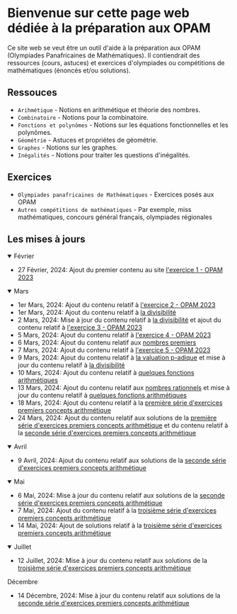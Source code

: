 # Bienvenue sur cette page web dédiée à la préparation aux OPAM

Ce site web se veut être un outil d'aide à la préparation aux OPAM (Olympiades Panafricaines de Mathématiques).
Il contiendrait des ressources (cours, astuces) et exercices d'olympiades ou compétitions de mathématiques (énoncés et/ou solutions).

## Ressouces

* `Arihmétique` - Notions en arithmétique et théorie des nombres.
* `Combinatoire` - Notions pour la combinatoire.
* `Fonctions et polynômes` - Notions sur les équations fonctionnelles et les polynômes.
* `Géométrie` - Astuces et propriétes de géométrie.
* `Graphes` - Notions sur les graphes.
* `Inégalités` - Notions pour traiter les questions d'inégalités.

## Exercices

* `Olympiades panafricaines de Mathématiques` - Exercices posés aux OPAM
* `Autres compétitions de mathématiques` - Par exemple, miss mathématiques, concours général français, olympiades régionales

## Les mises à jours

<details open>
<summary>Février</summary>
    <ul>
        <li>27 Février, 2024: Ajout du premier contenu au site <a href="https://patrice-n.github.io/opam/opam/opam-2023/exercise-1">l'exercice 1 - OPAM 2023</a></li>
    </ul>
</details>
<details open>
<summary>Mars</summary>
    <ul>
        <li>1er Mars, 2024: Ajout du contenu relatif à <a href="https://patrice-n.github.io/opam/opam/opam-2023/exercise-2">l'exercice 2 - OPAM 2023</a></li>
        <li>1er Mars, 2024: Ajout du contenu relatif à <a href="https://patrice-n.github.io/opam/course/nt/first-concepts/divisibility">la divisibilité</a></li>
        <li>2 Mars, 2024: Mise à jour du contenu relatif à <a href="https://patrice-n.github.io/opam/course/nt/first-concepts/divisibility">la divisibilité</a> et ajout du contenu relatif à <a href="https://patrice-n.github.io/opam/opam/opam-2023/exercise-3">l'exercice 3 - OPAM 2023</a></li>
        <li>5 Mars, 2024: Ajout du contenu relatif à <a href="https://patrice-n.github.io/opam/opam/opam-2023/exercise-4">l'exercice 4 - OPAM 2023</a></li>
        <li>6 Mars, 2024: Ajout du contenu relatif aux <a href="https://patrice-n.github.io/opam/course/nt/first-concepts/prime-numbers">nombres premiers</a></li>
        <li>7 Mars, 2024: Ajout du contenu relatif à <a href="https://patrice-n.github.io/opam/opam/opam-2023/exercise-5">l'exercice 5 - OPAM 2023</a></li>
        <li>9 Mars, 2024: Ajout du contenu relatif à <a href="https://patrice-n.github.io/opam/course/nt/first-concepts/p-adic-valuation">la valuation p-adique</a> et mise à jour du contenu relatif à <a href="https://patrice-n.github.io/opam/course/nt/first-concepts/divisibility">la divisibilité</a></li>
        <li>10 Mars, 2024: Ajout du contenu relatif à <a href="https://patrice-n.github.io/opam/course/nt/first-concepts/some-arithm-functions">quelques fonctions arithmétiques</a></li>
        <li>13 Mars, 2024: Ajout du contenu relatif aux <a href="https://patrice-n.github.io/opam/course/nt/first-concepts/rationnals-numbers">nombres rationnels</a> et mise à jour du contenu relatif à <a href="https://patrice-n.github.io/opam/course/nt/first-concepts/some-arithm-functions">quelques fonctions arithmétiques</a></li>
        <li>18 Mars, 2024: Ajout du contenu relatif à la <a href="https://patrice-n.github.io/opam/course/nt/first-concepts/exercises/exercises-first-sequence">première série d'exercices premiers concepts arithmétique</a></li>
        <li>24 Mars, 2024: Ajout du contenu relatif aux solutions de la <a href="https://patrice-n.github.io/opam/course/nt/first-concepts/exercises/exercises-first-sequence">première série d'exercices premiers concepts arithmétique</a> et du contenu relatif à la <a href="https://patrice-n.github.io/opam/course/nt/first-concepts/exercises/exercises-second-sequence">seconde série d'exercices premiers concepts arithmétique</a></li>
    <ul>
</details>
<details open>
<summary>Avril</summary>
    <ul>
        <li>9 Avril, 2024: Ajout du contenu relatif aux solutions de la <a href="https://patrice-n.github.io/opam/course/nt/first-concepts/exercises/exercises-second-sequence">seconde série d'exercices premiers concepts arithmétique</a></li>
    </ul>
</details>
<details open>
<summary>Mai</summary>
    <ul>
        <li>6 Mai, 2024: Mise à jour du contenu relatif aux solutions de la <a href="https://patrice-n.github.io/opam/course/nt/first-concepts/exercises/exercises-second-sequence">seconde série d'exercices premiers concepts arithmétique</a></li>
        <li>7 Mai, 2024: Ajout du contenu relatif à la <a href="https://patrice-n.github.io/opam/course/nt/first-concepts/exercises/exercises-third-sequence">troisième série d'exercices premiers concepts arithmétique</a></li>
        <li>14 Mai, 2024: Ajout de solutions relatif à la <a href="https://patrice-n.github.io/opam/course/nt/first-concepts/exercises/exercises-third-sequence">troisième série d'exercices premiers concepts arithmétique</a></li>
    </ul>
</details>
<details open>
<summary>Juillet</summary>
    <ul>
        <li>12 Juillet, 2024: Mise à jour du contenu relatif aux solutions de la <a href="https://patrice-n.github.io/opam/course/nt/first-concepts/exercises/exercises-third-sequence">troisième série d'exercices premiers concepts arithmétique</a></li>
    </ul>
</details>
<summary>Décembre</summary>
    <ul>
        <li>14 Décembre, 2024: Mise à jour du contenu relatif aux solutions de la <a href="https://patrice-n.github.io/opam/course/nt/first-concepts/exercises/exercises-second-sequence">seconde série d'exercices premiers concepts arithmétique</a></li>
    </ul>
</details>